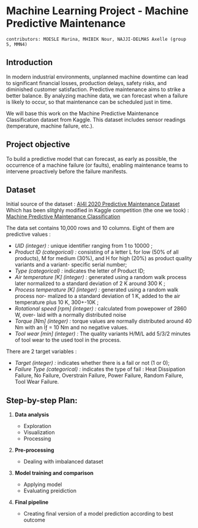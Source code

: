 # Machine Learning Project - Machine Predictive Maintenance

```
contributors: MOESLE Marina, MHIBIK Nour, NAJJI-DELMAS Axelle (group 5, MMN4)
```

## Introduction
In modern industrial environments, unplanned machine downtime can lead to significant financial losses, production delays, safety risks, and diminished customer satisfaction. Predictive maintenance aims to strike a better balance. By analyzing machine data, we can forecast when a failure is likely to occur, so that maintenance can be scheduled just in time.

We will base this work on the Machine Predictive Maintenance Classification dataset from Kaggle. This dataset includes sensor readings (temperature, machine failure, etc.).


## Project objective
To build a predictive model that can forecast, as early as possible, the occurrence of a machine failure (or faults), enabling maintenance teams to intervene proactively before the failure manifests.


## Dataset
Initial source of the dataset : [AI4I 2020 Predictive Maintenance Dataset](https://archive.ics.uci.edu/dataset/601/ai4i+2020+predictive+maintenance+dataset)
Which has been slitghly modified in Kaggle competition (the one we took) : [Machine Predictive Maintenance Classification](https://www.kaggle.com/datasets/shivamb/machine-predictive-maintenance-classification/data)

The data set contains 10,000 rows and 10 columns.
Eight of them are predictive values :
- *UID (integer) :* unique identifier ranging from 1 to 10000 ;
- *Product ID (categorical) :* consisting of a letter L for low (50% of all products),
M for medium (30%), and H for high (20%) as product quality variants and a variant-
specific serial number;
- *Type (categorical) :* indicates the letter of Product ID;
- *Air temperature [K] (integer) :* generated using a random walk process later
normalized to a standard deviation of 2 K around 300 K ;
- *Process temperature [K] (integer) :* generated using a random walk process nor-
malized to a standard deviation of 1 K, added to the air temperature plus 10 K, 300+-10K ;
- *Rotational speed [rpm] (integer) :* calculated from powepower of 2860 W, over-
laid with a normally distributed noise
- *Torque [Nm] (integer) :* torque values are normally distributed around 40 Nm
with an Ïƒ = 10 Nm and no negative values.
- *Tool wear [min] (integer) :* The quality variants H/M/L add 5/3/2 minutes of
tool wear to the used tool in the process.

There are 2 target variables :
- *Target (integer) :* indicates whether there is a fail or not (1 or 0);
- *Failure Type (categorical) :* indicates the type of fail : Heat Dissipation Failure,
No Failure, Overstrain Failure, Power Failure, Random Failure, Tool Wear Failure.


## Step-by-step Plan:

1. **Data analysis**

   * Exploration
   * Visualization
   * Processing

2. **Pre-processing**

   * Dealing with imbalanced dataset

3. **Model training and comparison**

   * Applying model
   * Evaluating preidiction
  
4. **Final pipeline**
   
   * Creating final version of a model prediction according to best outcome
